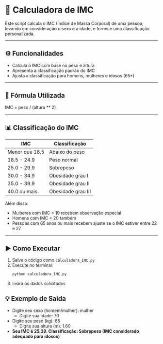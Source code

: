 # 🧮 Calculadora de IMC

Este script calcula o IMC (Índice de Massa Corporal) de uma pessoa, levando em consideração o sexo e a idade, e fornece uma classificação personalizada.

---

## ⚙️ Funcionalidades

- Calcula o IMC com base no peso e altura
- Apresenta a classificação padrão do IMC
- Ajusta a classificação para homens, mulheres e idosos (65+)

---

## 📌 Fórmula Utilizada

IMC = peso / (altura ** 2)

---

## 📊 Classificação do IMC

| IMC               | Classificação           |
|------------------|--------------------------|
| Menor que 18.5   | Abaixo do peso           |
| 18.5 - 24.9      | Peso normal              |
| 25.0 - 29.9      | Sobrepeso                |
| 30.0 - 34.9      | Obesidade grau I         |
| 35.0 - 39.9      | Obesidade grau II        |
| 40.0 ou mais     | Obesidade grau III       |

Além disso:
- Mulheres com IMC < 19 recebem observação especial
- Homens com IMC < 20 também
- Pessoas com 65 anos ou mais recebem ajuste se o IMC estiver entre 22 e 27

---

## ▶️ Como Executar

1. Salve o código como `calculadora_IMC.py`
2. Execute no terminal:
   ```bash
   python calculadora_IMC.py
3. Insira os dados solicitados

## 💡 Exemplo de Saída

- Digite seu sexo (homem/mulher): mulher
  - Digite sua idade: 70
- Digite seu peso (kg): 65
  - Digite sua altura (m): 1.60
- **Seu IMC é 25.39. Classificação: Sobrepeso (IMC considerado adequado para idosos)**



